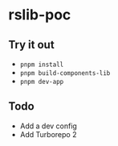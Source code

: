 # rslib-poc

## Try it out

- `pnpm install`
- `pnpm build-components-lib`
- `pnpm dev-app`

## Todo

- Add a dev config
- Add Turborepo 2
